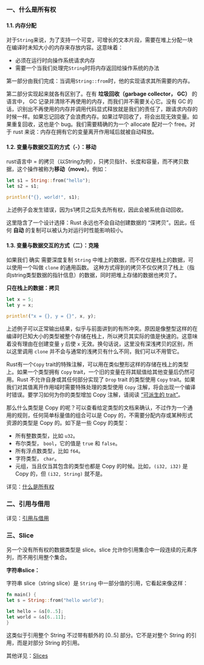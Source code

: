 ### 一、什么是所有权

#### 1.1. 内存分配
对于```String```来说，为了支持一个可变，可增长的文本片段，需要在堆上分配一块在编译时未知大小的内存来存放内容。这意味着：
+ 必须在运行时向操作系统请求内存
+ 需要一个当我们处理完```String```时将内存返回给操作系统的办法

第一部分由我们完成：当调用```String::from```时，他的实现请求其所需要的内存。

第二部分实现起来就各有区别了。在有 **垃圾回收（garbage collector， GC）** 的语言中， GC 记录并清除不再使用的内存，而我们并不需要关心它。没有 GC 的话，识别出不再使用的内存并调用代码显式释放就是我们的责任了，跟请求内存的时候一样。如果忘记回收了会浪费内存。如果过早回收了，将会出现无效变量。如果重复回收，这也是个 bug。我们需要精确的为一个 allocate 配对一个 free。对于 rust 来说：内存在拥有它的变量离开作用域后就被自动释放。

#### 1.2. 变量与数据交互的方式（-）：移动
rust语言中 = 的拷贝（以String为例），只拷贝指针、长度和容量，而不拷贝数据，这个操作被称为**移动（move）**。例如：
```rust
let s1 = String::from("hello");
let s2 = s1;

println!("{}, world!", s1);
```
上述例子会发生错误，因为s1拷贝之后失去所有权，因此会被系统自动回收。

这里隐含了一个设计选择：Rust 永远也不会自动创建数据的 “深拷贝”。因此，任何 **自动** 的复制可以被认为对运行时性能影响较小。

#### 1.3. 变量与数据交互的方式（二）：克隆
如果我们 确实 需要深度复制 ```String``` 中堆上的数据，而不仅仅是栈上的数据，可以使用一个叫做 ```clone``` 的通用函数。
这种方式得到的拷贝不仅仅拷贝了栈上（指向string类型数据的指针信息）的数据，同时把堆上存储的数据也拷贝了。

**只在栈上的数据：拷贝**

```rust
let x = 5;
let y = x;

println!("x = {}, y = {}", x, y);
```

上述例子可以正常输出结果，似乎与前面讲到的有所冲突。原因是像整型这样的在编译时已知大小的类型被整个存储在栈上，所以拷贝其实际的值是快速的。这意味着没有理由在创建变量 ```y``` 后使 ```x``` 无效。换句话说，这里没有深浅拷贝的区别，所以这里调用 ```clone``` 并不会与通常的浅拷贝有什么不同，我们可以不用管它。

Rust有一个```Copy``` trait的特殊注解，可以用在类似整形这样的存储在栈上的类型上。如果一个类型拥有 ```Copy``` trait，一个旧的变量在将其赋值给其他变量后仍然可用。Rust 不允许自身或其任何部分实现了 ```Drop``` trait 的类型使用 ```Copy``` trait。如果我们对其值离开作用域时需要特殊处理的类型使用 ```Copy``` 注解，将会出现一个编译时错误。要学习如何为你的类型增加 Copy 注解，请阅读 [“可派生的 trait”](https://kaisery.github.io/trpl-zh-cn/appendix-03-derivable-traits.html)。

那么什么类型是 Copy 的呢？可以查看给定类型的文档来确认，不过作为一个通用的规则，任何简单标量值的组合可以是 Copy 的，不需要分配内存或某种形式资源的类型是 Copy 的。如下是一些 Copy 的类型：
+ 所有整数类型，比如 ```u32```。
+ 布尔类型， ```bool```，它的值是 ```true``` 和 ```false```。
+ 所有浮点数类型，比如 ```f64```。
+ 字符类型， ```char```。
+ 元组，当且仅当其包含的类型也都是 Copy 的时候。比如，```(i32, i32)``` 是 Copy 的，但 ```(i32, String)``` 就不是。

详见：[什么是所有权](https://kaisery.github.io/trpl-zh-cn/ch04-01-what-is-ownership.html)

### 二、引用与借用
详见：[引用与借用](https://kaisery.github.io/trpl-zh-cn/ch04-02-references-and-borrowing.html)

### 三、Slice
另一个没有所有权的数据类型是 slice。slice 允许你引用集合中一段连续的元素序列，而不用引用整个集合。

**字符串slice：**

字符串 slice（string slice）是 ```String``` 中一部分值的引用，它看起来像这样：
```rust
fn main() {
let s = String::from("hello world");

let hello = &s[0..5];
let world = &s[6..11];
}
```
这类似于引用整个 String 不过带有额外的 [0..5] 部分。它不是对整个 String 的引用，而是对部分 String 的引用。

其他详见：[Slices](https://kaisery.github.io/trpl-zh-cn/ch04-03-slices.html)